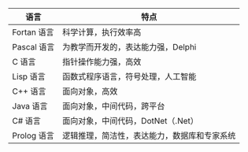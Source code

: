 

| 语言        | 特点                                         |
| ----------- | -------------------------------------------- |
| Fortan 语言 | 科学计算，执行效率高                         |
| Pascal 语言 | 为教学而开发的，表达能力强，Delphi           |
| C 语言      | 指针操作能力强，高效                         |
| Lisp 语言   | 函数式程序语言，符号处理，人工智能           |
| C++ 语言    | 面向对象，高效                               |
| Java 语言   | 面向对象，中间代码，跨平台                   |
| C# 语言     | 面向对象，中间代码，DotNet（.Net）           |
| Prolog 语言 | 逻辑推理，简洁性，表达能力，数据库和专家系统 |

